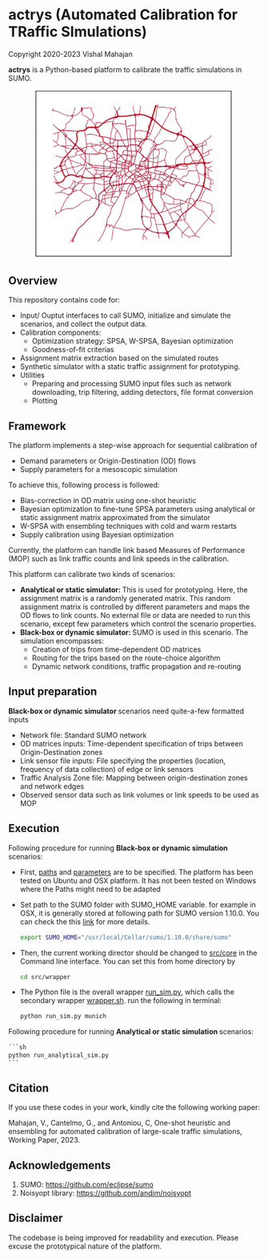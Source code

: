 # actrys (Automated Calibration for TRaffic SImulations)
Copyright 2020-2023 Vishal Mahajan

<b>actrys</b> is a Python-based platform to calibrate the traffic simulations in SUMO. 

<p align="center">
<img src="resources/munich_traffic_flows.gif" alt="drawing" width="400" align="center"/>
</p>

## Overview
This repository contains code for:
* Input/ Ouptut interfaces to call SUMO, initialize and simulate the scenarios, and collect the output data.
* Calibration components:
    * Optimization strategy: SPSA, W-SPSA, Bayesian optimization
    * Goodness-of-fit criterias
* Assignment matrix extraction based on the simulated routes
* Synthetic simulator with a static traffic assignment for prototyping.
* Utilities
    * Preparing and processing SUMO input files such as network downloading, trip filtering, adding detectors, file format conversion
    * Plotting

## Framework
The platform implements a step-wise approach for sequential calibration of
* Demand parameters or Origin-Destination (OD) flows
* Supply parameters for a mesoscopic simulation

To achieve this, following process is followed:
* Bias-correction in OD matrix using one-shot heuristic
* Bayesian optimization to fine-tune SPSA parameters using analytical or static assignment matrix approximated from the simulator
* W-SPSA with ensembling techniques with cold and warm restarts
* Supply calibration using Bayesian optimization

Currently, the platform can handle link based Measures of Performance (MOP) such as link traffic counts and link speeds in the calibration.

This platform can calibrate two kinds of scenarios:
* <b>Analytical or static simulator: </b> This is used for prototyping. Here, the assignment matrix is a randomly generated matrix. This random assignment matrix is controlled by different parameters and maps the OD flows to link counts. No external file or data are needed to run this scenario, except few parameters which control the scenario properties.
* <b>Black-box or dynamic simulator: </b> SUMO is used in this scenario. The simulation encompasses:
    * Creation of trips from time-dependent OD matrices
    * Routing for the trips based on the route-choice algorithm
    * Dynamic network conditions, traffic propagation and re-routing
## Input preparation
<b>Black-box or dynamic simulator </b> scenarios need quite-a-few formatted inputs
* Network file: Standard SUMO network
* OD matrices inputs: Time-dependent specification of trips between Origin-Destination zones
* Link sensor file inputs: File specifying the properties (location, frequency of data collection) of edge or link sensors
* Traffic Analysis Zone file: Mapping between origin-destination zones and network edges
* Observed sensor data such as link volumes or link speeds to be used as MOP

## Execution
Following procedure for running <b>Black-box or dynamic simulation </b> scenarios:

* First, [paths](src/core/paths.py) and [parameters](src/core/params.py) are to be specified. The platform has been tested on Ubuntu and OSX platform. It has not been tested on Windows where the Paths might need to be adapted

* Set path to the SUMO folder with SUMO_HOME variable. for example in OSX, it is generally stored at following path for SUMO version 1.10.0. You can check the this [link](https://sumo.dlr.de/docs/Basics/Basic_Computer_Skills.html#sumo_home) for more details.

	```sh
	export SUMO_HOME="/usr/local/Cellar/sumo/1.10.0/share/sumo"
	```

* Then, the current working director should be changed to [src/core](src/wrapper/) in the Command line interface. You can set this from home directory by 
	```sh
	cd src/wrapper
	```

* The Python file is the overall wrapper [run_sim.py](src/wrapper/run_sim.py), which calls the secondary wrapper [wrapper.sh](src/wrapper/wrapper.sh). run the following in terminal:
	```sh
	python run_sim.py munich
	```

Following procedure for running <b>Analytical or static simulation </b> scenarios:

	```sh
	python run_analytical_sim.py
	```

## Citation
If you use these codes in your work, kindly cite the following working paper:

Mahajan, V., Cantelmo, G., and Antoniou, C, One-shot heuristic and ensembling for automated calibration of large-scale traffic simulations, Working Paper, 2023.

## Acknowledgements
1. SUMO: https://github.com/eclipse/sumo
2. Noisyopt library: https://github.com/andim/noisyopt

## Disclaimer
The codebase is being improved for readability and execution. Please excuse the prototypical nature of the platform.